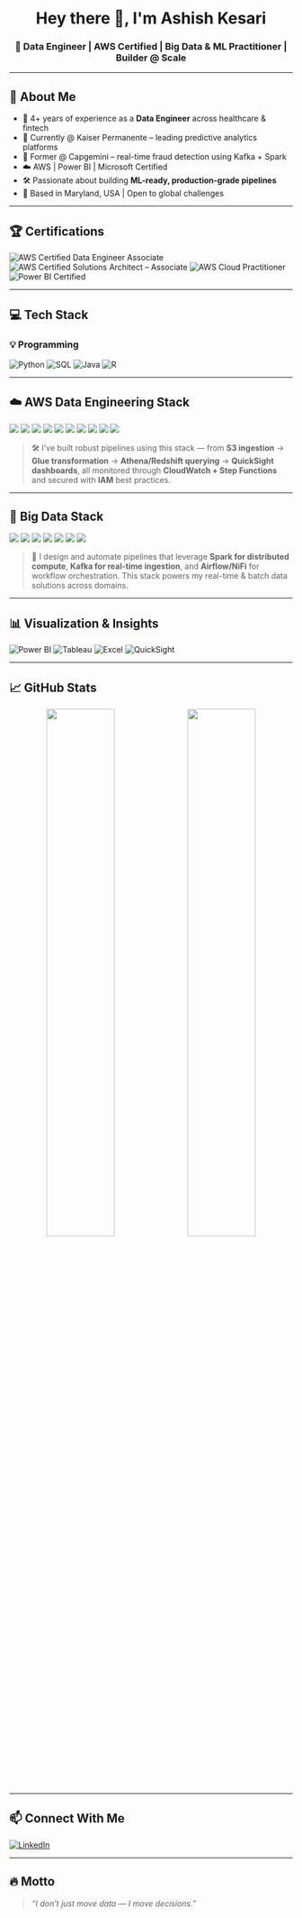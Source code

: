 <p align="center">

<h1 align="center">Hey there 👋, I'm Ashish Kesari</h1>
<h3 align="center">🚀 Data Engineer | AWS Certified | Big Data & ML Practitioner | Builder @ Scale</h3>

---

## 🌟 About Me

- 🎯 4+ years of experience as a **Data Engineer** across healthcare & fintech  
- 🏥 Currently @ Kaiser Permanente – leading predictive analytics platforms  
- 🔐 Former @ Capgemini – real-time fraud detection using Kafka + Spark  
- ☁️ AWS | Power BI | Microsoft Certified  
- 🛠️ Passionate about building **ML-ready, production-grade pipelines**  
- 📍 Based in Maryland, USA | Open to global challenges

---

## 🏆 Certifications

![AWS Certified Data Engineer Associate](https://img.shields.io/badge/AWS_Data_Engineer_Associate-FF9900?style=for-the-badge&logo=amazonaws&logoColor=white)
![AWS Certified Solutions Architect – Associate](https://img.shields.io/badge/AWS_Solutions_Architect_Associate-232F3E?style=for-the-badge&logo=amazonaws&logoColor=white)
![AWS Cloud Practitioner](https://img.shields.io/badge/AWS_Cloud_Practitioner-FF9900?style=for-the-badge&logo=amazonaws&logoColor=white)
![Power BI Certified](https://img.shields.io/badge/Microsoft_Power_BI-F2C811?style=for-the-badge&logo=powerbi&logoColor=black)

---

## 💻 Tech Stack

### 💡 Programming  
![Python](https://img.shields.io/badge/Python-3776AB?style=flat&logo=python&logoColor=white)
![SQL](https://img.shields.io/badge/SQL-003B57?style=flat&logo=postgresql&logoColor=white)
![Java](https://img.shields.io/badge/Java-ED8B00?style=flat&logo=openjdk&logoColor=white)
![R](https://img.shields.io/badge/R-276DC3?style=flat&logo=r&logoColor=white)

---

## ☁️ AWS Data Engineering Stack

<p>
  <img src="https://img.shields.io/badge/S3-569A31?style=for-the-badge&logo=amazonaws&logoColor=white" />
  <img src="https://img.shields.io/badge/Glue-232F3E?style=for-the-badge&logo=amazonaws&logoColor=white" />
  <img src="https://img.shields.io/badge/Athena-F58536?style=for-the-badge&logo=amazonaws&logoColor=white" />
  <img src="https://img.shields.io/badge/Redshift-8C4FFF?style=for-the-badge&logo=amazon-redshift&logoColor=white" />
  <img src="https://img.shields.io/badge/Lambda-FF9900?style=for-the-badge&logo=awslambda&logoColor=black" />
  <img src="https://img.shields.io/badge/Step%20Functions-232F3E?style=for-the-badge&logo=amazonaws&logoColor=white" />
  <img src="https://img.shields.io/badge/CloudWatch-FF9900?style=for-the-badge&logo=amazoncloudwatch&logoColor=white" />
  <img src="https://img.shields.io/badge/QuickSight-FFB300?style=for-the-badge&logo=amazonaws&logoColor=black" />
  <img src="https://img.shields.io/badge/IAM-232F3E?style=for-the-badge&logo=amazonaws&logoColor=white" />
  <img src="https://img.shields.io/badge/DynamoDB-4053D6?style=for-the-badge&logo=amazon-dynamodb&logoColor=white" />
</p>

> 🛠️ I’ve built robust pipelines using this stack — from **S3 ingestion** → **Glue transformation** → **Athena/Redshift querying** → **QuickSight dashboards**, all monitored through **CloudWatch + Step Functions** and secured with **IAM** best practices.

---

## 🔄 Big Data Stack

<p>
  <img src="https://img.shields.io/badge/Apache%20Spark-E25A1C?style=for-the-badge&logo=apachespark&logoColor=white" />
  <img src="https://img.shields.io/badge/Apache%20Kafka-231F20?style=for-the-badge&logo=apachekafka&logoColor=white" />
  <img src="https://img.shields.io/badge/Apache%20NiFi-005571?style=for-the-badge&logo=apache&logoColor=white" />
  <img src="https://img.shields.io/badge/Apache%20Hive-FDEE21?style=for-the-badge&logo=apachehive&logoColor=black" />
  <img src="https://img.shields.io/badge/Apache%20Airflow-017CEE?style=for-the-badge&logo=apacheairflow&logoColor=white" />
  <img src="https://img.shields.io/badge/Hadoop-66CCFF?style=for-the-badge&logo=apachehadoop&logoColor=white" />
  <img src="https://img.shields.io/badge/Snowflake-56B9EB?style=for-the-badge&logo=snowflake&logoColor=white" />
</p>

> 🔄 I design and automate pipelines that leverage **Spark for distributed compute**, **Kafka for real-time ingestion**, and **Airflow/NiFi** for workflow orchestration. This stack powers my real-time & batch data solutions across domains.

---

## 📊 Visualization & Insights

![Power BI](https://img.shields.io/badge/Power_BI-F2C811?style=flat&logo=powerbi&logoColor=black)
![Tableau](https://img.shields.io/badge/Tableau-E97627?style=flat&logo=tableau&logoColor=white)
![Excel](https://img.shields.io/badge/Excel-217346?style=flat&logo=microsoftexcel&logoColor=white)
![QuickSight](https://img.shields.io/badge/AWS_QuickSight-FF9900?style=flat&logo=amazonaws&logoColor=white)

---

## 📈 GitHub Stats

<p align="center">
  <img src="https://github-readme-stats.vercel.app/api?username=ashishkesari18&show_icons=true&theme=tokyonight&count_private=true" width="49%" />
  <img src="https://github-readme-stats.vercel.app/api/top-langs/?username=ashishkesari18&layout=compact&theme=tokyonight&hide=Cython" width="49%" />
</p>

---

## 📫 Connect With Me

[![LinkedIn](https://img.shields.io/badge/Ashish%20Kesari-0077B5?style=for-the-badge&logo=linkedin&logoColor=white)](https://linkedin.com/in/ashishk18)

---

## 🔥 Motto

> _“I don’t just move data — I move decisions.”_
